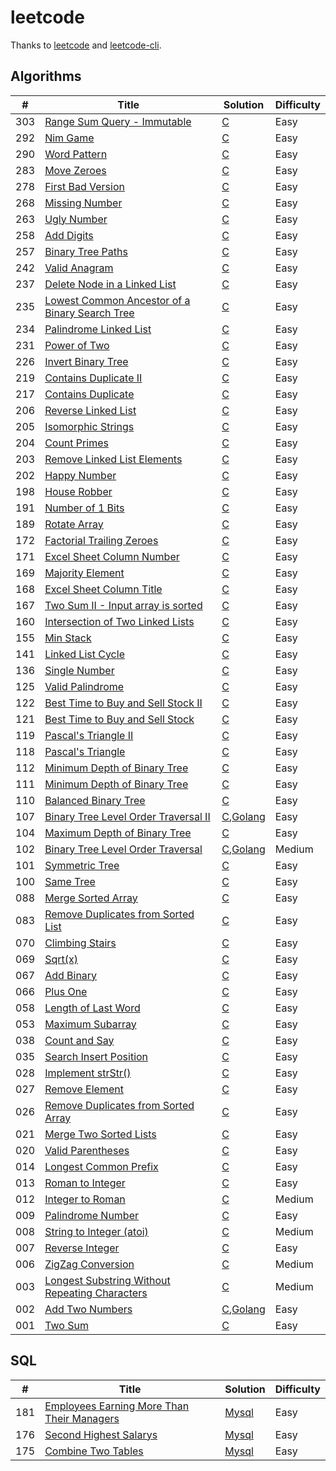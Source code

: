 # leetcode
Thanks to [leetcode](https://leetcode.com) and [leetcode-cli](https://github.com/skygragon/leetcode-cli).

## Algorithms

| # | Title | Solution | Difficulty |
|---| ----- | -------- | ---------- |
|303|[Range Sum Query - Immutable](https://leetcode.com/problems/range-sum-query-immutable/description/)|[C](./algorithms/c/303.range-sum-query-immutable.c)|Easy|
|292|[Nim Game](https://leetcode.com/problems/nim-game/description/)|[C](./algorithms/c/292.nim-game.c)|Easy|
|290|[Word Pattern](https://leetcode.com/problems/word-pattern/description/)|[C](./algorithms/c/290.word-pattern.c)|Easy|
|283|[Move Zeroes](https://leetcode.com/problems/move-zeroes/description/)|[C](./algorithms/c/283.move-zeroes.c)|Easy|
|278|[First Bad Version](https://leetcode.com/problems/first-bad-version/description/)|[C](./algorithms/c/278.first-bad-version.c)|Easy|
|268|[Missing Number](https://leetcode.com/problems/missing-number/description/)|[C](./algorithms/c/268.missing-number.c)|Easy|
|263|[Ugly Number](https://leetcode.com/problems/ugly-number/description/)|[C](./algorithms/c/263.ugly-number.c)|Easy|
|258|[Add Digits](https://leetcode.com/problems/add-digits/description/)|[C](./algorithms/c/258.add-digits.c)|Easy|
|257|[Binary Tree Paths](https://leetcode.com/problems/binary-tree-paths/description/)|[C](./algorithms/c/257.binary-tree-paths.c)|Easy|
|242|[Valid Anagram](https://leetcode.com/problems/valid-anagram/description/)|[C](./algorithms/c/242.valid-anagram.c)|Easy|
|237|[Delete Node in a Linked List](https://leetcode.com/problems/delete-node-in-a-linked-list/description/)|[C](./algorithms/c/237.delete-node-in-a-linked-list.c)|Easy|
|235|[Lowest Common Ancestor of a Binary Search Tree](https://leetcode.com/problems/lowest-common-ancestor-of-a-binary-search-tree/description/)|[C](./algorithms/c/235.lowest-common-ancestor-of-a-binary-search-tree.c)|Easy|
|234|[Palindrome Linked List](https://leetcode.com/problems/palindrome-linked-list/description/)|[C](./algorithms/c/234.palindrome-linked-list.c)|Easy|
|231|[Power of Two](https://leetcode.com/problems/power-of-two/description/)|[C](./algorithms/c/231.power-of-two.c)|Easy|
|226|[Invert Binary Tree](https://leetcode.com/problems/invert-binary-tree/description/)|[C](./algorithms/c/226.invert-binary-tree.c)|Easy|
|219|[Contains Duplicate II](https://leetcode.com/problems/contains-duplicate-ii/description/)|[C](./algorithms/c/219.contains-duplicate-ii.c)|Easy|
|217|[Contains Duplicate](https://leetcode.com/problems/contains-duplicate/description/)|[C](./algorithms/c/217.contains-duplicate.c)|Easy|
|206|[Reverse Linked List](https://leetcode.com/problems/reverse-linked-list/description/)|[C](./algorithms/c/206.reverse-linked-list.c)|Easy|
|205|[Isomorphic Strings](https://leetcode.com/problems/isomorphic-strings/description/)|[C](./algorithms/c/205.isomorphic-strings.c)|Easy|
|204|[Count Primes](https://leetcode.com/problems/count-primes/description/)|[C](./algorithms/c/204.count-primes.c)|Easy|
|203|[Remove Linked List Elements](https://leetcode.com/problems/remove-linked-list-elements/description/)|[C](./algorithms/c/203.remove-linked-list-elements.c)|Easy|
|202|[Happy Number](https://leetcode.com/problems/happy-number/description/)|[C](./algorithms/c/202.happy-number.c)|Easy|
|198|[House Robber](https://leetcode.com/problems/house-robber/description/)|[C](./algorithms/c/198.house-robber.c)|Easy|
|191|[Number of 1 Bits](https://leetcode.com/problems/number-of-1-bits/description/)|[C](./algorithms/c/191.number-of-1-bits.c)|Easy|
|189|[Rotate Array](https://leetcode.com/problems/rotate-array/description/)|[C](./algorithms/c/189.rotate-array.c)|Easy|
|172|[Factorial Trailing Zeroes](https://leetcode.com/problems/factorial-trailing-zeroes/description/)|[C](./algorithms/c/172.factorial-trailing-zeroes.c)|Easy|
|171|[Excel Sheet Column Number](https://leetcode.com/problems/excel-sheet-column-number/description/)|[C](./algorithms/c/171.excel-sheet-column-number.c)|Easy|
|169|[Majority Element](https://leetcode.com/problems/majority-element/description/)|[C](./algorithms/c/169.majority-element.c)|Easy|
|168|[Excel Sheet Column Title](https://leetcode.com/problems/excel-sheet-column-title/description/)|[C](./algorithms/c/168.excel-sheet-column-title.c)|Easy|
|167|[Two Sum II - Input array is sorted](https://leetcode.com/problems/two-sum-ii-input-array-is-sorted/description/)|[C](./algorithms/c/167.two-sum-ii-input-array-is-sorted.c)|Easy|
|160|[Intersection of Two Linked Lists](https://leetcode.com/problems/intersection-of-two-linked-lists/description/)|[C](./algorithms/c/160.intersection-of-two-linked-lists.c)|Easy|
|155|[Min Stack](https://leetcode.com/problems/min-stack/description/)|[C](./algorithms/c/155.min-stack.c)|Easy|
|141|[Linked List Cycle](https://leetcode.com/problems/linked-list-cycle/description/)|[C](./algorithms/c/141.linked-list-cycle.c)|Easy|
|136|[Single Number](https://leetcode.com/problems/single-number/description/)|[C](./algorithms/c/136.single-number.c)|Easy|
|125|[Valid Palindrome](https://leetcode.com/problems/valid-palindrome/description/)|[C](./algorithms/c/125.valid-palindrome.c)|Easy|
|122|[Best Time to Buy and Sell Stock II](https://leetcode.com/problems/best-time-to-buy-and-sell-stock-ii/description/)|[C](./algorithms/c/122.best-time-to-buy-and-sell-stock-ii.c)|Easy|
|121|[Best Time to Buy and Sell Stock](https://leetcode.com/problems/best-time-to-buy-and-sell-stock/description/)|[C](./algorithms/c/121.best-time-to-buy-and-sell-stock.c)|Easy|
|119|[Pascal's Triangle II](https://leetcode.com/problems/pascals-triangle-ii/description/)|[C](./algorithms/c/119.pascals-triangle-ii.c)|Easy|
|118|[Pascal's Triangle](https://leetcode.com/problems/pascals-triangle/description/)|[C](./algorithms/c/118.pascals-triangle.c)|Easy|
|112|[Minimum Depth of Binary Tree](https://leetcode.com/problems/minimum-depth-of-binary-tree/description/)|[C](./algorithms/c/112.minimum-depth-of-binary-tree.c)|Easy|
|111|[Minimum Depth of Binary Tree](https://leetcode.com/problems/minimum-depth-of-binary-tree/description/)|[C](./algorithms/c/111.minimum-depth-of-binary-tree.c)|Easy|
|110|[Balanced Binary Tree](https://leetcode.com/problems/balanced-binary-tree/description/)|[C](./algorithms/c/110.balanced-binary-tree.c)|Easy|
|107|[Binary Tree Level Order Traversal II](https://leetcode.com/problems/binary-tree-level-order-traversal-ii/description/)|[C](./algorithms/c/107.binary-tree-level-order-traversal-ii.c),[Golang](./algorithms/golang/107.binary-tree-level-order-traversal-ii.go)|Easy|
|104|[Maximum Depth of Binary Tree](https://leetcode.com/problems/maximum-depth-of-binary-tree/description/)|[C](./algorithms/c/104.maximum-depth-of-binary-tree.c)|Easy|
|102|[Binary Tree Level Order Traversal](https://leetcode.com/problems/binary-tree-level-order-traversal/description/)|[C](./algorithms/c/102.binary-tree-level-order-traversal.c),[Golang](./algorithms/golang/102.binary-tree-level-order-traversal.go)|Medium|
|101|[Symmetric Tree](https://leetcode.com/problems/symmetric-tree/description/)|[C](./algorithms/c/101.symmetric-tree.c)|Easy|
|100|[Same Tree](https://leetcode.com/problems/same-tree/description/)|[C](./algorithms/c/100.same-tree.c)|Easy|
|088|[Merge Sorted Array](https://leetcode.com/problems/merge-sorted-array/description/)|[C](./algorithms/c/088.merge-sorted-array.c)|Easy|
|083|[Remove Duplicates from Sorted List](https://leetcode.com/problems/remove-duplicates-from-sorted-list/description/)|[C](./algorithms/c/083.remove-duplicates-from-sorted-list.c)|Easy|
|070|[Climbing Stairs](https://leetcode.com/problems/climbing-stairs/description/)|[C](./algorithms/c/070.climbing-stairs.c)|Easy|
|069|[Sqrt(x)](https://leetcode.com/problems/sqrtx/description/)|[C](./algorithms/c/069.sqrtx.c)|Easy|
|067|[Add Binary](https://leetcode.com/problems/add-binary/description/)|[C](./algorithms/c/067.add-binary.c)|Easy|
|066|[Plus One](https://leetcode.com/problems/plus-one/description/)|[C](./algorithms/c/066.plus-one.c)|Easy|
|058|[Length of Last Word](https://leetcode.com/problems/length-of-last-word/description/)|[C](./algorithms/c/058.length-of-last-word.c)|Easy|
|053|[Maximum Subarray](https://leetcode.com/problems/maximum-subarray/description/)|[C](./algorithms/c/053.maximum-subarray.c)|Easy|
|038|[Count and Say](https://leetcode.com/problems/count-and-say/description/)|[C](./algorithms/c/038.count-and-say.c)|Easy|
|035|[Search Insert Position](https://leetcode.com/problems/search-insert-position/description/)|[C](./algorithms/c/035.search-insert-position.c)|Easy|
|028|[Implement strStr()](https://leetcode.com/problems/implement-strstr/description/)|[C](./algorithms/c/028.implement-strstr.c)|Easy|
|027|[Remove Element](https://leetcode.com/problems/remove-element/description/)|[C](./algorithms/c/027.remove-element.c)|Easy|
|026|[Remove Duplicates from Sorted Array](https://leetcode.com/problems/remove-duplicates-from-sorted-array/description/)|[C](./algorithms/c/026.remove-duplicates-from-sorted-array.c)|Easy|
|021|[Merge Two Sorted Lists](https://leetcode.com/problems/merge-two-sorted-lists/description/)|[C](./algorithms/c/021.merge-two-sorted-lists.c)|Easy|
|020|[Valid Parentheses](https://leetcode.com/problems/valid-parentheses/description/)|[C](./algorithms/c/020.valid-parentheses.c)|Easy|
|014|[Longest Common Prefix](https://leetcode.com/problems/longest-common-prefix/description/)|[C](./algorithms/c/014.longest-common-prefix.c)|Easy|
|013|[Roman to Integer](https://leetcode.com/problems/roman-to-integer/description/)|[C](./algorithms/c/013.roman-to-integer.c)|Easy|
|012|[Integer to Roman](https://leetcode.com/problems/integer-to-roman/description/)|[C](./algorithms/c/012.integer-to-roman.c)|Medium|
|009|[Palindrome Number](https://leetcode.com/problems/palindrome-number/description/)|[C](./algorithms/c/009.palindrome-number.c)|Easy|
|008|[String to Integer (atoi)](https://leetcode.com/problems/string-to-integer-atoi/description/)|[C](./algorithms/c/008.string-to-integer-atoi.c)|Medium|
|007|[Reverse Integer](https://leetcode.com/problems/reverse-integer/description/)|[C](./algorithms/c/007.reverse-integer.c)|Easy|
|006|[ZigZag Conversion](https://leetcode.com/problems/zigzag-conversion/description/)|[C](./algorithms/c/006.zigzag-conversion.c)|Medium|
|003|[Longest Substring Without Repeating Characters](https://leetcode.com/problems/longest-substring-without-repeating-characters/description/)|[C](./algorithms/c/003.longest-substring-without-repeating-characters.c)|Medium|
|002|[Add Two Numbers](https://leetcode.com/problems/add-two-numbers/description/)|[C](./algorithms/c/002.add-two-numbers.c),[Golang](./algorithms/golang/002.add-two-numbers.go)|Easy|
|001|[Two Sum](https://leetcode.com/problems/two-sum/description/)|[C](./algorithms/c/001.two-sum.c)|Easy|

## SQL

| # | Title | Solution | Difficulty |
|---| ----- | -------- | ---------- |
|181|[Employees Earning More Than Their Managers](https://leetcode.com/problems/employees-earning-more-than-their-managers/description/)|[Mysql](./sql/mysql/181.employees-earning-more-than-their-managers.sql)|Easy|
|176|[Second Highest Salarys](https://leetcode.com/problems/second-highest-salary/description/)|[Mysql](./sql/mysql/176.second-highest-salary.sql)|Easy|
|175|[Combine Two Tables](https://leetcode.com/problems/combine-two-tables/description/)|[Mysql](./sql/mysql/175.combine-two-tables.sql)|Easy|